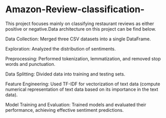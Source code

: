 # Amazon-Review-classification-
This project focuses mainly on classifying restaurant reviews as either positive or negative.Data architecture on this project can be find below. 

Data Collection: Merged three CSV datasets into a single DataFrame.

Exploration: Analyzed the distribution of sentiments.

Preprocessing: Performed tokenization, lemmatization, and removed stop words and punctuation.

Data Splitting: Divided data into training and testing sets.

Feature Engineering: Used TF-IDF for vectorization of text data (compute numerical representation of text data based on its importance in the text data).

Model Training and Evaluation: Trained models and evaluated their performance, achieving effective sentiment predictions.

